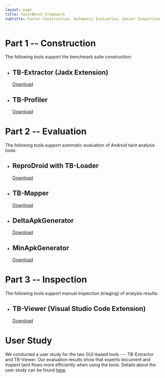 ```yaml
---
layout: page
title: TaintBench Framework
subtitle: Faster Construction, Automatic Evaluation, Easier Inspection
---
```


# Part 1 -- Construction
The following tools support the benchmark suite construction:
- ## TB-Extractor (Jadx Extension)
  [Download](https://github.com/TaintBench/TaintBench/releases/download/TBFramework/TBExtractor-EMSE.zip)

- ## TB-Profiler 
  [Download](https://github.com/TaintBench/TaintBench/releases/download/TBFramework/TB-Profiler-0.0.1-EMSE.zip)
 

# Part 2 -- Evaluation
The following tools support automatic evaluation of Android taint analysis tools:
- ## ReproDroid with TB-Loader
  [Download](https://github.com/TaintBench/TaintBench/releases/download/TBFramework/BREW-2.0.0-SNAPSHOT-EMSE.zip)
  
- ## TB-Mapper
  [Download](https://github.com/TaintBench/TaintBench/releases/download/TBFramework/TBSaSMapper-1.0-SNAPSHOT-EMSE.zip)
  
- ## DeltaApkGenerator
  [Download](https://github.com/TaintBench/TaintBench/releases/download/TBFramework/DeltaApkGenerator-0.0.2-EMSE.zip)
  
- ## MinApkGenerator
  [Download](https://github.com/TaintBench/TaintBench/releases/download/TBFramework/MinApkGenerator-0.0.1-SNAPSHOT-EMSE.zip)


# Part 3 -- Inspection
The following tools support manual inspection (triaging) of analysis results:
- ## TB-Viewer (Visual Studio Code Extension)
  [Download](https://github.com/TaintBench/TaintBench/releases/download/TBFramework/TB-Viewer-0.0.1-EMSE.zip)


# User Study
We conducted a user study for the two GUI-based tools --- TB-Extractor and TB-Viewer. Our evaluation results show that experts document and inspect taint flows more efficiently when using the tools. Details about the user study can be found [here](userstudy.md).